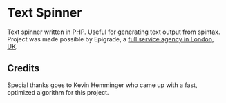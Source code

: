 # Text Spinner
Text spinner written in PHP. Useful for generating text output from spintax.
Project was made possible by Epigrade, a [full service agency in London, UK](https://www.epigrade.com/).

## Credits
Special thanks goes to Kevin Hemminger who came up with a fast, optimized algorithm for this project.

